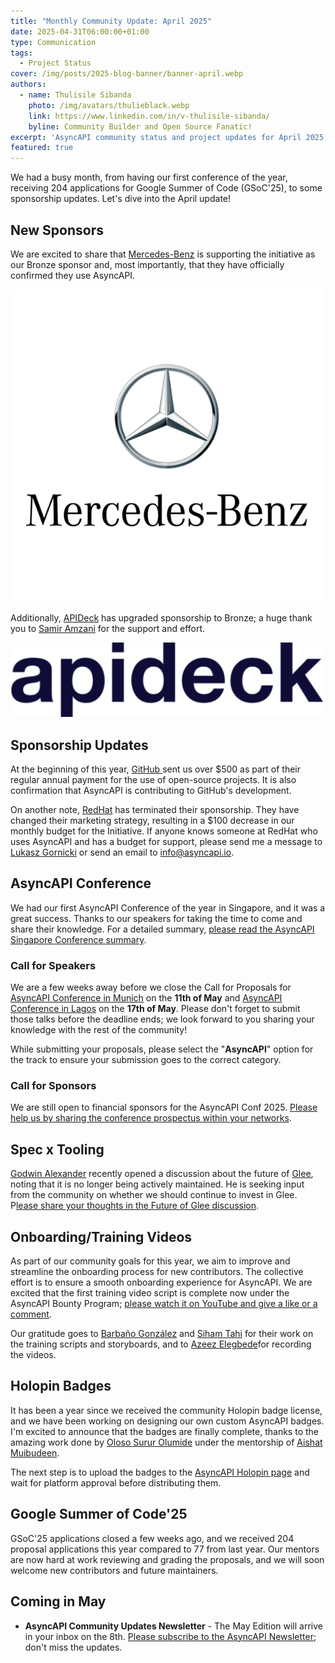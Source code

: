 ```yaml
---
title: "Monthly Community Update: April 2025"
date: 2025-04-31T06:00:00+01:00
type: Communication
tags:
  - Project Status
cover: /img/posts/2025-blog-banner/banner-april.webp
authors:
  - name: Thulisile Sibanda
    photo: /img/avatars/thulieblack.webp
    link: https://www.linkedin.com/in/v-thulisile-sibanda/
    byline: Community Builder and Open Source Fanatic!
excerpt: 'AsyncAPI community status and project updates for April 2025'
featured: true
---
```


We had a busy month, from having our first conference of the year, receiving 204 applications for Google Summer of Code (GSoC'25),  to some sponsorship updates. Let's dive into the April update!

## New Sponsors

We are excited to share that [Mercedes-Benz](https://opensource.mercedes-benz.com/manifesto/) is supporting the initiative as our Bronze sponsor and, most importantly, that they have officially confirmed they use AsyncAPI.

<a href='https://opensource.mercedes-benz.com/' target='_blank'>
<img src='https://github.com/asyncapi/spec/blob/master/assets/mercedes-benz.png?raw=true' alt='Mercedes-Benz' width='500px' />
</a>

Additionally, [APIDeck](https://www.apideck.com/) has upgraded sponsorship to Bronze; a huge thank you to [Samir Amzani](https://www.linkedin.com/in/amzani) for the support and effort.

<a href='https://www.apideck.com/' target='_blank'>
<img src='https://github.com/asyncapi/spec/blob/master/assets/apideck.png?raw=true' alt='APIDeck' width='500px' />
</a>

## Sponsorship Updates
At the beginning of this year, [GitHub ](http://github.com/) sent us over $500 as part of their regular annual payment for the use of open-source projects. It is also confirmation that AsyncAPI is contributing to GitHub's development.

On another note, [RedHat](https://www.redhat.com) has terminated their sponsorship. They have changed their marketing strategy, resulting in a $100 decrease in our monthly budget for the Initiative. 
If anyone knows someone at RedHat who uses AsyncAPI and has a budget for support, please send me a message to [Lukasz Gornicki](https://asyncapi.slack.com/team/UD698Q5LM) or send an email to info@asyncapi.io. 


## AsyncAPI Conference

We had our first AsyncAPI Conference of the year in Singapore, and it was a great success. Thanks to our speakers for taking the time to come and share their knowledge. For a detailed summary, [please read the AsyncAPI Singapore Conference summary]().


### Call for Speakers
We are a few weeks away before we close the Call for Proposals for [AsyncAPI Conference in Munich](https://conference.asyncapi.com/venue/Munich) on the **11th of May** and [AsyncAPI Conference in Lagos](https://conference.asyncapi.com/venue/Lagos) on the **17th of May**. Please don't forget to submit those talks before the deadline ends; we look forward to you sharing your knowledge with the rest of the community!

While submitting your proposals, please select the "**AsyncAPI**" option for the track to ensure your submission goes to the correct category.

### Call for Sponsors
We are still open to financial sponsors for the AsyncAPI Conf 2025. [Please help us by sharing the conference prospectus within your networks](https://drive.google.com/file/d/1LxTFLWkRmFQkHOyrwZBL7yqSO2_XPJNq/view?usp=sharing).

## Spec x Tooling 
[Godwin Alexander](https://github.com/oviecodes) recently opened a discussion about the future of [Glee](https://github.com/asyncapi/glee), noting that it is no longer being actively maintained. He is seeking input from the community on whether we should continue to invest in Glee. P[lease share your thoughts in the Future of Glee discussion](https://github.com/orgs/asyncapi/discussions/1861).

## Onboarding/Training Videos
As part of our community goals for this year, we aim to improve and streamline the onboarding process for new contributors. The collective effort is to ensure a smooth onboarding experience for AsyncAPI. We are excited that the first training video script is complete now under the AsyncAPI Bounty Program; [please watch it on YouTube and give a like or a comment](https://www.youtube.com/watch?v=NcGhTALozzI).


Our gratitude goes to [Barbaño González](https://www.linkedin.com/in/barbano-gonzalez-moreno) and [Siham Tahi](https://www.linkedin.com/in/siham-tahi) for their work on the training scripts and storyboards, and to [Azeez Elegbede](https://www.linkedin.com/in/acebuild)for recording the videos.

## Holopin Badges
It has been a year since we received the community Holopin badge license, and we have been working on designing our own custom AsyncAPI badges. I'm excited to announce that the badges are finally complete, thanks to the amazing work done by [Oloso Surur Olumide](https://github.com/Oloso-surur) under the mentorship of [Aishat Muibudeen](https://github.com/Mayaleeeee). 

The next step is to upload the badges to the [AsyncAPI Holopin page](https://www.holopin.io/@asyncapi) and wait for platform approval before distributing them.

## Google Summer of Code'25
GSoC'25 applications closed a few weeks ago, and we received 204 proposal applications this year compared to 77 from last year. 
Our mentors are now hard at work reviewing and grading the proposals, and we will soon welcome new contributors and future maintainers.

## Coming in May

- **AsyncAPI Community Updates Newsletter** - The May Edition will arrive in your inbox on the 8th. [Please subscribe to the AsyncAPI Newsletter](https://www.asyncapi.com/newsletter); don't miss the updates.


